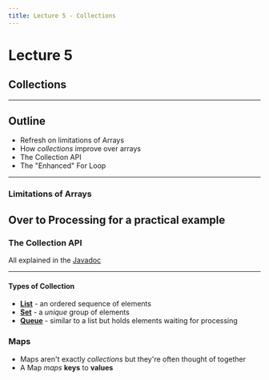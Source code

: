 ```yaml
---
title: Lecture 5 - Collections
---
```

# Lecture 5
## Collections
---
## Outline
- Refresh on limitations of Arrays
- How _collections_ improve over arrays
- The Collection API
- The "Enhanced" For Loop
---
### Limitations of Arrays

Over to Processing for a practical example
---
### The Collection API

All explained in the [Javadoc](https://docs.oracle.com/en/java/javase/17/docs/api/java.base/java/util/Collection.html)

----
#### Types of Collection

- **[List](https://docs.oracle.com/en/java/javase/17/docs/api/java.base/java/util/List.html)** - an ordered sequence of elements
- **[Set](https://docs.oracle.com/en/java/javase/17/docs/api/java.base/java/util/Set.html)** - a _unique_ group of elements
- **[Queue](https://docs.oracle.com/en/java/javase/17/docs/api/java.base/java/util/Queue.html)** - similar to a list but holds elements waiting for processing

### Maps

- Maps aren't exactly _collections_ but they're often thought of together
- A Map _maps_ **keys** to **values**